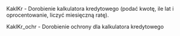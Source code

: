 KaklKr - Dorobienie kalkulatora kredytowego (podać kwotę, ile lat i oprocentowanie, liczyć miesięczną ratę).

KaklKr_ochr - Dorobienie ochrony dla kalkulatora kredytowego

